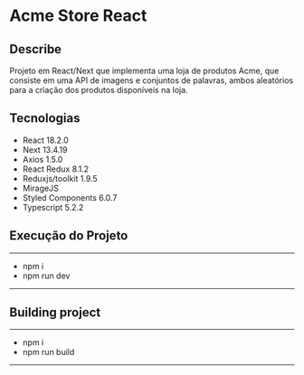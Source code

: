 # Acme Store React

## Describe

Projeto em React/Next que implementa uma loja de produtos Acme, que consiste em uma API de imagens e conjuntos de palavras, ambos aleatórios para a criação dos produtos disponíveis na loja.

## Tecnologias

- React 18.2.0
- Next 13.4.19
- Axios 1.5.0
- React Redux 8.1.2
- Reduxjs/toolkit 1.9.5
- MirageJS
- Styled Components 6.0.7
- Typescript 5.2.2

## Execução do Projeto

***
- npm i
- npm run dev
***

## Building project
***
- npm i
- npm run build
***
